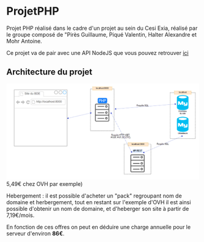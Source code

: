 # ProjetPHP

Projet PHP réalisé dans le cadre d'un projet au sein du Cesi Exia, réalisé par le groupe composé de "Pirès Guillaume, Piqué Valentin, Halter Alexandre et Mohr Antoine.

Ce projet va de pair avec une API NodeJS que vous pouvez retrouver <a href="https://github.com/Antoine67/ApiNodeJS/">ici</a>

<h2>Architecture du projet</h2>
<img src="https://raw.githubusercontent.com/Antoine67/ProjetPHP/master/schema.png?token=Akkaxu4CxzE_8GDZlCGy9ygwwGb1wYxqks5cWdAlwA%3D%3D" alt="Image architecture>

<h2>Estimations des coûts annuels</h2>
Nom de domaine : entre 1,99€/an et 6,-€/an pour un nom de domaine classique, tel que "bde-cesi.fr". (<a href="https://www.ovh.com/fr/order/domain/#/legacy/domain/search?domain=bde-cesi.fr">5,49€ chez OVH par exemple</a>)

Hebergement : il est possible d'acheter un "pack" regroupant nom de domaine et herbergement, tout en restant sur l'exemple d'OVH il est ainsi possible d'obtenir un nom de domaine, et d'heberger son site à partir de 7,19€/mois.

En fonction de ces offres on peut en déduire une charge annuelle pour le serveur d'environ <b>86€</b>.

